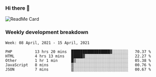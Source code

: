 ### Hi there 👋

<!--
**itzcy/itzcy** is a ✨ _special_ ✨ repository because its `README.md` (this file) appears on your GitHub profile.

Here are some ideas to get you started:

- 🔭 I’m currently working on ...
- 🌱 I’m currently learning ...
- 👯 I’m looking to collaborate on ...
- 🤔 I’m looking for help with ...
- 💬 Ask me about ...
- 📫 How to reach me: ...
- 😄 Pronouns: ...
- ⚡ Fun fact: ...
-->
![ReadMe Card](https://github-readme-stats.vercel.app/api?username=itzcy&show_icons=true&title_color=2d3198&icon_color=797cb8&text_color=24292e&bg_color=f6f8fa)

### Weekly development breakdown
<!--START_SECTION:waka-->
```text
Week: 08 April, 2021 - 15 April, 2021

PHP          13 hrs 20 mins  █████████████████▓░░░░░░░   70.37 % 
HTML         4 hrs 13 mins   █████▓░░░░░░░░░░░░░░░░░░░   22.27 % 
Other        1 hr 1 min      █▒░░░░░░░░░░░░░░░░░░░░░░░   05.38 % 
JavaScript   8 mins          ▒░░░░░░░░░░░░░░░░░░░░░░░░   00.76 % 
JSON         7 mins          ▒░░░░░░░░░░░░░░░░░░░░░░░░   00.67 % 
```
<!--END_SECTION:waka-->
